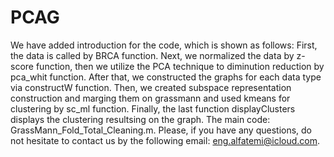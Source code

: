 # PCAG  
We have added introduction for the code, which is shown as follows: First, the data is called by BRCA function. Next, we normalized the data by z-score function, then we utilize the PCA technique to diminution reduction by pca_whit function. After that, we constructed the graphs for each data type via constructW function. Then, we created subspace representation construction and marging them on grassmann and used kmeans for clustering by sc_ml function. Finally, the last function displayClusters displays the clustering resultsing on the graph. 
The main code: GrassMann_Fold_Total_Cleaning.m.
Please, if you have any questions, do not hesitate to contact us by the following email: eng.alfatemi@icloud.com.
